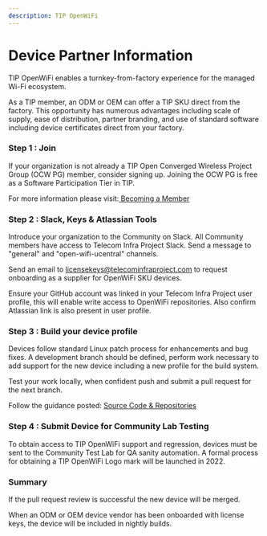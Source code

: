 ```yaml
---
description: TIP OpenWiFi
---
```


# Device Partner Information

TIP OpenWiFi enables a turnkey-from-factory experience for the managed Wi-Fi ecosystem.

As a TIP member, an ODM or OEM can offer a TIP SKU direct from the factory. This opportunity has numerous advantages including scale of supply, ease of distribution, partner branding, and use of standard software including device certificates direct from your factory.

### Step 1 : Join

If your organization is not already a TIP Open Converged Wireless Project Group (OCW PG) member, consider signing up. Joining the OCW PG is free as a Software Participation Tier in TIP.

For more information please visit:[ Becoming a Member](https://telecominfraproject.com/apply-for-membership/)

### Step 2 : Slack, Keys & Atlassian Tools

Introduce your organization to the Community on Slack. All Community members have access to Telecom Infra Project Slack. Send a message to "general" and "open-wifi-ucentral" channels.

Send an email to licensekeys@telecominfraproject.com to request onboarding as a supplier for OpenWiFi SKU devices.

Ensure your GitHub account was linked in your Telecom Infra Project user profile, this will enable write access to OpenWiFi repositories. Also confirm Atlassian link is also present in user profile.

### Step 3 : Build your device profile

Devices follow standard Linux patch process for enhancements and bug fixes. A development branch should be defined, perform work necessary to add support for the new device including a new profile for the build system.

Test your work locally, when confident push and submit a pull request for the next branch.

Follow the guidance posted: [Source Code & Repositories](https://telecominfraproject.atlassian.net/wiki/spaces/WIFI/pages/355598358/Source+Code+Repositories)

### Step 4 : Submit Device for Community Lab Testing

To obtain access to TIP OpenWiFi support and regression, devices must be sent to the Community Test Lab for QA sanity automation. A formal process for obtaining a TIP OpenWiFi Logo mark will be launched in 2022.

### Summary

If the pull request review is successful the new device will be merged.

When an ODM or OEM device vendor has been onboarded with license keys, the device will be included in nightly builds.
